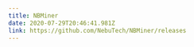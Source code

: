 ```yaml
---
title: NBMiner
date: 2020-07-29T20:46:41.981Z
link: https://github.com/NebuTech/NBMiner/releases
---
```

